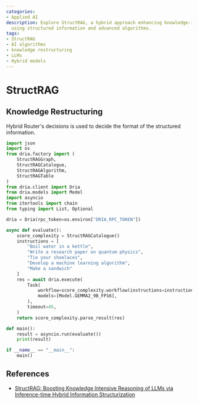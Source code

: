 ```yaml
---
categories:
- Applied AI
description: Explore StructRAG, a hybrid approach enhancing knowledge-intensive reasoning
  using structured information and advanced algorithms.
tags:
- StructRAG
- AI algorithms
- knowledge restructuring
- LLMs
- Hybrid models
---
```


# StructRAG

## Knowledge Restructuring

Hybrid Router's decisions is used to decide the format of the structured information. 

```python
import json
import os
from dria.factory import (
    StructRAGGraph,
    StructRAGCatalogue,
    StructRAGAlgorithm,
    StructRAGTable
)
from dria.client import Dria
from dria.models import Model
import asyncio
from itertools import chain
from typing import List, Optional

dria = Dria(rpc_token=os.environ["DRIA_RPC_TOKEN"])

async def evaluate():
    score_complexity = StructRAGCatalogue()
    instructions = [
        "Boil water in a kettle",
        "Write a research paper on quantum physics",
        "Tie your shoelaces",
        "Develop a machine learning algorithm",
        "Make a sandwich"
    ]
    res = await dria.execute(
        Task(
            workflow=score_complexity.workflow(instructions=instructions).model_dump(),
            models=[Model.GEMMA2_9B_FP16],
        ),
        timeout=45,
    )
    return score_complexity.parse_result(res)

def main():
    result = asyncio.run(evaluate())
    print(result)

if __name__ == "__main__":
    main()
```

## References
- [StructRAG: Boosting Knowledge Intensive Reasoning of LLMs via Inference-time Hybrid Information Structurization](https://arxiv.org/abs/2410.08815)